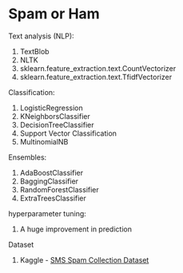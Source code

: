 # Spam or Ham

Text analysis (NLP):
1. TextBlob
2. NLTK
3. sklearn.feature_extraction.text.CountVectorizer
4. sklearn.feature_extraction.text.TfidfVectorizer

Classification:
1. LogisticRegression
2. KNeighborsClassifier
3. DecisionTreeClassifier
4. Support Vector Classification
5. MultinomialNB

Ensembles:
1. AdaBoostClassifier
2. BaggingClassifier
3. RandomForestClassifier
4. ExtraTreesClassifier

hyperparameter tuning:
1. A huge improvement in prediction

Dataset
1. Kaggle - [SMS Spam Collection Dataset](https://www.kaggle.com/uciml/sms-spam-collection-dataset)
